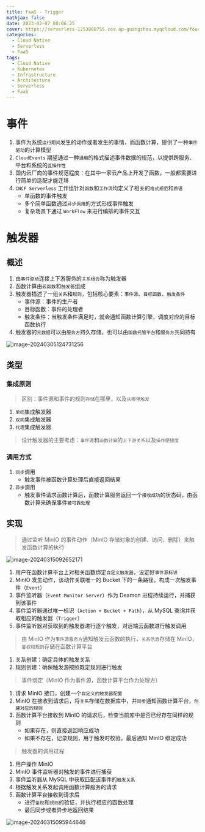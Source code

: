 ```yaml
---
title: FaaS - Trigger
mathjax: false
date: 2023-02-07 00:06:25
cover: https://serverless-1253868755.cos.ap-guangzhou.myqcloud.com/foundation/faas-trigger.png
categories:
  - Cloud Native
  - Serverless
  - FaaS
tags:
  - Cloud Native
  - Kubernetes
  - Infrastructure
  - Architecture
  - Serverless
  - FaaS
---
```


# 事件

1. 事件为系统`运行期间`发生的动作或者发生的事情，而函数计算，提供了一种`事件驱动`的计算模型
2. `CloudEvents` 期望通过一种`通用`的格式描述事件数据的规范，以提供跨服务、平台和系统的`互操作性`
3. 国内云厂商的事件规范程度：在其中一家云产品上开发了函数，一般都需要进行简单的适配才能迁移
4. `CNCF Serverless` 工作组针对`函数`和`工作流`均定义了相关的`格式规范`和`原语`
   - 单函数的事件触发
   - 多个简单函数通过`异步调用`的方式形成事件触发
   - 复杂场景下通过 `WorkFlow` 来进行编排的事件交互

<!-- more -->

# 触发器

## 概述

1. 由`事件驱动`连接上下游服务的`关系组合`称为触发器
2. 函数计算由`云函数`和`触发器`组成
3. 触发器描述了一组`关系`和`规则`，包括核心要素：`事件源`、`目标函数`、`触发条件`
   - 事件源：事件的生产者
   - 目标函数：事件的处理者
   - 触发条件：当触发条件满足时，就会通知函数计算引擎，调度对应的目标函数执行
4. 触发器的`元数据`可以由`服务方`持久存储，也可以由`函数托管平台`和`服务方`共同持有

![image-20240305124731256](https://serverless-1253868755.cos.ap-guangzhou.myqcloud.com/foundation/image-20240305124731256.png)

## 类型

### 集成原则

> 区别：事件源和事件的规则`存储`在哪里，以及`从哪里触发`

1. `单向`集成触发器
2. `双向`集成触发器
3. `代理`集成触发器

> 设计触发器的主要考虑：`事件源`和`函数计算`的`上下游关系`以及`操作便捷度`

### 调用方式

1. `同步`调用
   - 触发事件被函数计算处理后直接返回结果
2. `异步`调用
   - 触发事件请求函数计算后，函数计算服务返回一个`接收成功`的状态码，由函数计算来确保事件`被可靠处理`

## 实现

> 通过监听 MinIO 的事件动作（MinIO 存储对象的创建、访问、删除）来触发函数计算的执行

![image-20240315092652171](https://serverless-1253868755.cos.ap-guangzhou.myqcloud.com/foundation/image-20240315092652171.png)

1. 用户在函数计算平台上对相关函数绑定`自定义触发器`，设定好`事件源标识`
2. MinIO 发生动作，该动作关联唯一的 Bucket 下的一条路径，构成一次触发事件（`Event`）
3. 事件监听器（`Event Monitor Server`）作为 Deamon 进程持续运行，并捕获到该事件
4. 事件监听器通过唯一标识（`Action + Bucket + Path`），从 MySQL 查询并获取相应的触发器（`Trigger`）
5. 事件监听器对获取到的触发器进行逐个触发，对远端云函数进行触发调用

> 由 MinIO 作为`事件源服务方`通知触发云函数的执行，`关系信息`存储在 MinIO，`鉴权和规则`存储在函数计算平台

1. 关系创建：确定具体的触发关系
2. 规则创建：确保触发源按照既定规则进行触发

> 事件绑定（MinIO 作为事件源，函数计算平台作为处理方）

1. 请求 MinIO 接口，创建一个`自定义的触发器配置`
2. MinIO 在接收到请求后，将`关系`存储在数据库中，并`同步`通知函数计算平台，`创建对应的规则`
3. 函数计算平台接收到 MinIO 的请求后，检查当前库中是否已经存在同样的规则
   - 如果存在，则直接返回响应成功
   - 如果不存在，记录规则，用于触发时校验，最后通知 MinIO 绑定成功

> 触发器的调用过程

1. 用户操作 MinIO
2. MinIO 事件监听器对触发的事件进行捕获
3. 事件监听器从 MySQL 中获取匹配该事件的`触发关系`
4. 根据触发关系发起调用函数计算服务的请求
5. 函数计算平台接收到请求后
   - 进行`鉴权`和`规则`的验证，并执行相应的函数处理
   - 最后同步或者异步地返回结果

![image-20240315095944646](https://serverless-1253868755.cos.ap-guangzhou.myqcloud.com/foundation/image-20240315095944646.png)

